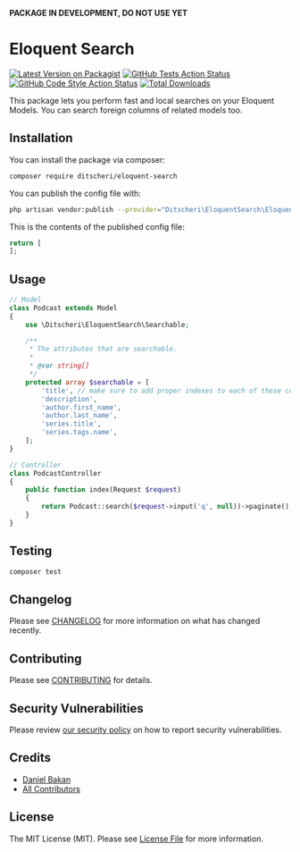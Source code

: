 **PACKAGE IN DEVELOPMENT, DO NOT USE YET**

# Eloquent Search

[![Latest Version on Packagist](https://img.shields.io/packagist/v/ditscheri/eloquent-search.svg?style=flat-square)](https://packagist.org/packages/ditscheri/eloquent-search)
[![GitHub Tests Action Status](https://img.shields.io/github/workflow/status/ditscheri/eloquent-search/run-tests?label=tests)](https://github.com/ditscheri/eloquent-search/actions?query=workflow%3Arun-tests+branch%3Amain)
[![GitHub Code Style Action Status](https://img.shields.io/github/workflow/status/ditscheri/eloquent-search/Check%20&%20fix%20styling?label=code%20style)](https://github.com/ditscheri/eloquent-search/actions?query=workflow%3A"Check+%26+fix+styling"+branch%3Amain)
[![Total Downloads](https://img.shields.io/packagist/dt/ditscheri/eloquent-search.svg?style=flat-square)](https://packagist.org/packages/ditscheri/eloquent-search)

This package lets you perform fast and local searches on your Eloquent Models. You can search foreign columns of related models too.

## Installation

You can install the package via composer:

```bash
composer require ditscheri/eloquent-search
```

You can publish the config file with:
```bash
php artisan vendor:publish --provider="Ditscheri\EloquentSearch\EloquentSearchServiceProvider" --tag="eloquent-search-config"
```

This is the contents of the published config file:

```php
return [
];
```

## Usage

```php
// Model
class Podcast extends Model
{
    use \Ditscheri\EloquentSearch\Searchable;

    /**
     * The attributes that are searchable.
     *
     * @var string[]
     */
    protected array $searchable = [
        'title', // make sure to add proper indexes to each of these columns
        'description',
        'author.first_name',
        'author.last_name',
        'series.title',
        'series.tags.name',
    ];
}

// Controller
class PodcastController 
{
    public function index(Request $request)
    {
        return Podcast::search($request->input('q', null))->paginate();
    }
}

```

## Testing

```bash
composer test
```

## Changelog

Please see [CHANGELOG](CHANGELOG.md) for more information on what has changed recently.

## Contributing

Please see [CONTRIBUTING](.github/CONTRIBUTING.md) for details.

## Security Vulnerabilities

Please review [our security policy](../../security/policy) on how to report security vulnerabilities.

## Credits

- [Daniel Bakan](https://github.com/dbakan)
- [All Contributors](../../contributors)

## License

The MIT License (MIT). Please see [License File](LICENSE.md) for more information.
